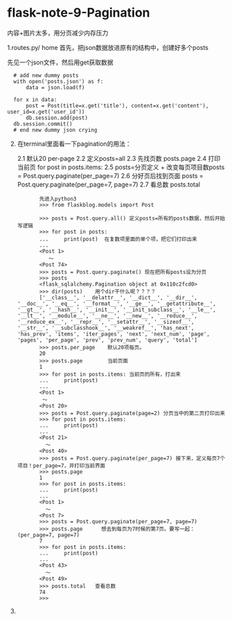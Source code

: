 # flask-note-9-Pagination
内容+图片太多，用分页减少内存压力

1.routes.py/ home
  首先，把json数据放进原有的结构中，创建好多个posts
  
  先见一个json文件，然后用get获取数据
  
      # add new dummy posts
      with open('posts.json') as f:
          data = json.load(f)

      for x in data:
          post = Post(title=x.get('title'), content=x.get('content'), user_id=x.get('user_id')) 
          db.session.add(post)
      db.session.commit()
      # end new dummy json crying 
  
2. 在terminal里面看一下pagination的用法：
    
    2.1 默认20  per-page
    2.2 定义posts=all
    2.3 先找页数 posts.page
    2.4 打印当前页 for post in posts.items:
    2.5 posts=分页定义  +  改变每页项目数posts = Post.query.paginate(per_page=7) 
    2.6 分好页后找到页面 posts = Post.query.paginate(per_page=7, page=7)
    2.7 看总数 posts.total 
    
              先进入python3
              >>> from flaskblog.models import Post
             
              >>> posts = Post.query.all() 定义posts=所有的posts数据，然后开始写逻辑
              >>> for post in posts:  
              ...     print(post)  在复数项里面的单个项，把它们打印出来
              ... 
              <Post 1>
                 ～
              <Post 74>
              >>> posts = Post.query.paginate() 现在把所有posts设为分页
              >>> posts
              <flask_sqlalchemy.Pagination object at 0x110c2fcd0>
              >>> dir(posts)    用个dir干什么呢？？？？
              ['__class__', '__delattr__', '__dict__', '__dir__', '__doc__', '__eq__', '__format__', '__ge__', '__getattribute__', '__gt__', '__hash__', '__init__', '__init_subclass__', '__le__', '__lt__', '__module__', '__ne__', '__new__', '__reduce__', '__reduce_ex__', '__repr__', '__setattr__', '__sizeof__', '__str__', '__subclasshook__', '__weakref__', 'has_next', 'has_prev', 'items', 'iter_pages', 'next', 'next_num', 'page', 'pages', 'per_page', 'prev', 'prev_num', 'query', 'total']
              >>> posts.per_page    默认20项每页。
              20
              >>> posts.page        当前页面
              1
              >>> for post in posts.items: 当前页的所有，打出来
              ...     print(post)
              ... 
              <Post 1>
               ～
              <Post 20>
              >>> posts = Post.query.paginate(page=2) 分页当中的第二页打印出来
              >>> for post in posts.items:
              ...     print(post)
              ... 
              <Post 21>
                ～
              <Post 40>
              >>> posts = Post.query.paginate(per_page=7) 接下来，定义每页7个项目！per_page=7，并打印当前界面
              >>> posts.page
              1
              >>> for post in posts.items:
              ...     print(post)
              ... 
              <Post 1>
                ～
              <Post 7>
              >>> posts = Post.query.paginate(per_page=7, page=7)
              >>> posts.page      想去到每页为7时候的第7页。要写一起：(per_page=7, page=7)
              7
              >>> for post in posts.items:
              ...     print(post)
              ... 
              <Post 43>
                ～
              <Post 49>
              >>> posts.total   查看总数
              74
              >>> 
    
 3.    
